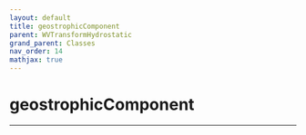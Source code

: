 ```yaml
---
layout: default
title: geostrophicComponent
parent: WVTransformHydrostatic
grand_parent: Classes
nav_order: 14
mathjax: true
---
```


#  geostrophicComponent




---

